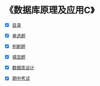 # 《数据库原理及应用C》

- [x] [目录](https://github.com/ooyq/docs/blob/main/exam/database/directory.md)
  
- [x] [单选题](https://github.com/ooyq/docs/blob/main/exam/database/choice.md)

- [x] [判断题](https://github.com/ooyq/docs/blob/main/exam/database/judge.md)

- [x] [填空题](https://github.com/ooyq/docs/blob/main/exam/database/completion.md)

- [x] [数据库设计](https://github.com/ooyq/docs/blob/main/exam/database/databaseDesign/readme.md)

- [x] [期中考试](https://github.com/ooyq/docs/blob/main/exam/database/midtermExam/readme.md)